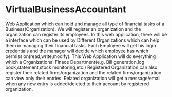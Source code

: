 # VirtualBusinessAccountant
Web Application which can hold and manage all type of financial tasks of a Business(Organization).
We will register an organization and the organization can register its employees.
In this web application, there will be a interface which can be used by Different Organizations which can help them in managing their financial tasks.
Each Employee will get his login credentials and the manager will decide which employee has which permission(read,write,modify).
This Web Application will do everything which a Organizational Finace Department(e.g. Bill generation,log book,statement,stock monitoring,etc.)
Registered Organization can also register their related firms/organization and the related firms/organization can view only their entries.
Related organization will get a message/email when any new entry is added/deleted to their account by registered organization.

